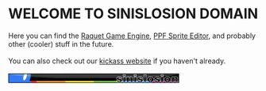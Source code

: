 # WELCOME TO SINISLOSION DOMAIN
Here you can find the [Raquet Game Engine](https://github.com/Sinislosion/Raquet), [PPF Sprite Editor](https://github.com/Sinislosion/PPF-Sprite-Editor), and probably other (cooler) stuff in the future.<br><br>
You can also check out our [kickass website](https://www.sinislosion.net/) if you haven't already.<br><br>
![userbar](/sinislosion_userbar.png)
